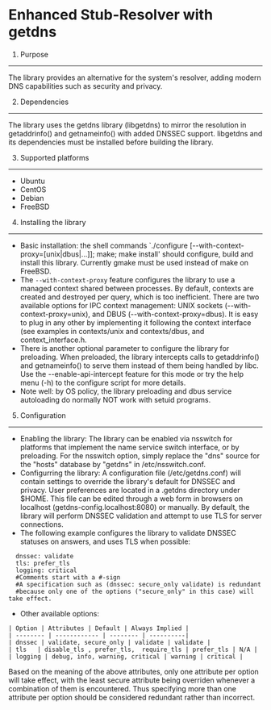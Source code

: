 Enhanced Stub-Resolver with getdns
==================================

1. Purpose
__________
  The library provides an alternative for the system's resolver, adding modern DNS capabilities such as security and privacy.

2. Dependencies
_______________
  The library uses the getdns library (libgetdns) to mirror the resolution in getaddrinfo() and getnameinfo() with added DNSSEC support.
libgetdns and its dependencies must be installed before building the library.

3. Supported platforms
______________________
  - Ubuntu
  - CentOS
  - Debian
  - FreeBSD

4. Installing the library
_________________________
  - Basic installation: the shell commands `./configure [--with-context-proxy=[unix|dbus|...]]; make; make install' should configure, build and install this library. Currently gmake must be used instead of make on FreeBSD.
  - The ``--with-context-proxy`` feature configures the library to use a managed context shared between processes. By default, contexts are created and destroyed per query, which is too inefficient. There are two available options for IPC context management: UNIX sockets (--with-context-proxy=unix), and DBUS (--with-context-proxy=dbus). It is easy to plug in any other by implementing it following the context interface (see examples in contexts/unix and contexts/dbus, and context_interface.h.
  - There is another optional parameter to configure the library for preloading. When preloaded, the library intercepts calls to getaddrinfo() and getnameinfo() to serve them instead of them being handled by libc.
Use the --enable-api-intercept feature for this mode or try the help menu (-h) to the configure script for more details.
  - Note well: by OS policy, the library preloading and dbus service autoloading do normally NOT work with setuid programs.

5. Configuration
__________________________
  - Enabling the library:
The library can be enabled via nsswitch for platforms that implement the name service switch interface, or by preloading. For the nsswitch option, simply replace the "dns" source for the "hosts" database by "getdns" in /etc/nsswitch.conf.
  - Configurring the library:
A configuration file (/etc/getdns.conf) will contain settings to override the library's default for DNSSEC and privacy.
User preferences are located in a .getdns directory under $HOME. This file can be edited through a web form in browsers on localhost (getdns-config.localhost:8080) or manually.
By default, the library will perform DNSSEC validation and attempt to use TLS for server connections.
  -   The following example configures the library to validate DNSSEC statuses on answers, and uses TLS when possible:
```
  dnssec: validate
  tls: prefer_tls
  logging: critical
  #Comments start with a #-sign
  #A specification such as (dnssec: secure_only validate) is redundant 
  #because only one of the options ("secure_only" in this case) will take effect.
```
  
  -   Other available options:
    
    | Option | Attributes | Default | Always Implied |
    | -------- | ------------ | -------- | ----------|
    | dnssec | validate, secure_only | validate | validate |
    | tls   | disable_tls , prefer_tls,  require_tls | prefer_tls | N/A |
    | logging | debug, info, warning, critical | warning | critical |

Based on the meaning of the above attributes, only one attribute per option will take effect, with the least secure attribute being overriden whenever a combination of them is encountered. Thus specifying more than one attribute per option should be considered redundant rather than incorrect.

